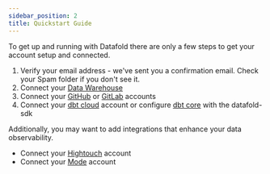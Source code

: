 ```yaml
---
sidebar_position: 2
title: Quickstart Guide
---
```


To get up and running with Datafold there are only a few steps to get your account setup and connected.

1. Verify your email address - we've sent you a confirmation email. Check your Spam folder if you don't see it.
2. Connect your [Data Warehouse](integrations/data_warehouses/dw_overview.md)
3. Connect your [GitHub](integrations/git/github.md) or [GitLab](integrations/git/gitlab.md) accounts
4. Connect your [dbt cloud](integrations/orchestration/dbt_cloud.md) account or configure [dbt core](integrations/orchestration/dbt_core.md) with the datafold-sdk


Additionally, you may want to add integrations that enhance your data observability.
- Connect your [Hightouch](integrations/data_apps/hightouch.md) account
- Connect your [Mode](integrations/data_apps/mode.md) account
